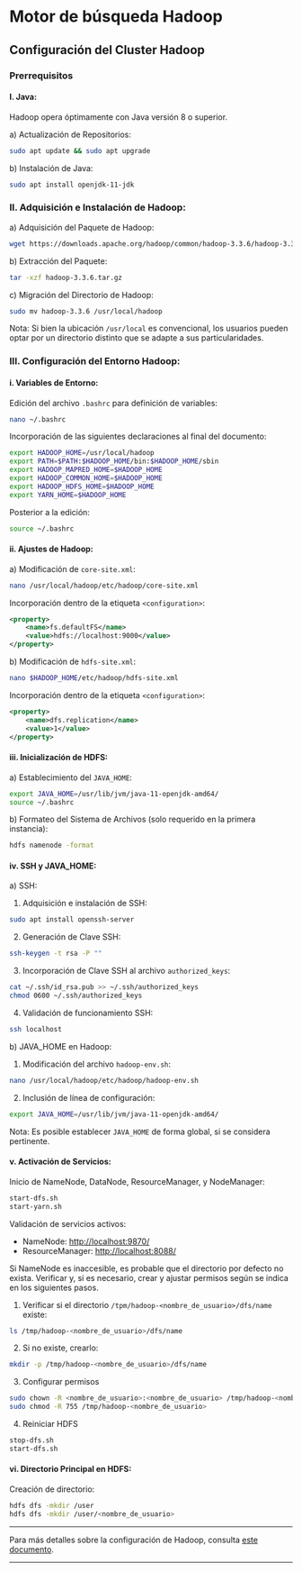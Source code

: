 
# Motor de búsqueda Hadoop

## Configuración del Cluster Hadoop 

### Prerrequisitos

#### I. Java:

Hadoop opera óptimamente con Java versión 8 o superior.

a) Actualización de Repositorios:
```bash
sudo apt update && sudo apt upgrade
```

b) Instalación de Java:
```bash
sudo apt install openjdk-11-jdk
```

### II. Adquisición e Instalación de Hadoop:

a) Adquisición del Paquete de Hadoop:
```bash
wget https://downloads.apache.org/hadoop/common/hadoop-3.3.6/hadoop-3.3.6.tar.gz
```

b) Extracción del Paquete:
```bash
tar -xzf hadoop-3.3.6.tar.gz
```

c) Migración del Directorio de Hadoop:
```bash
sudo mv hadoop-3.3.6 /usr/local/hadoop
```

Nota: Si bien la ubicación `/usr/local` es convencional, los usuarios pueden optar por un directorio distinto que se adapte a sus particularidades.

### III. Configuración del Entorno Hadoop:

#### i. Variables de Entorno:
Edición del archivo `.bashrc` para definición de variables:
```bash
nano ~/.bashrc
```

Incorporación de las siguientes declaraciones al final del documento:
```bash
export HADOOP_HOME=/usr/local/hadoop
export PATH=$PATH:$HADOOP_HOME/bin:$HADOOP_HOME/sbin
export HADOOP_MAPRED_HOME=$HADOOP_HOME
export HADOOP_COMMON_HOME=$HADOOP_HOME
export HADOOP_HDFS_HOME=$HADOOP_HOME
export YARN_HOME=$HADOOP_HOME
```

Posterior a la edición:
```bash
source ~/.bashrc
```

#### ii. Ajustes de Hadoop:
a) Modificación de `core-site.xml`:
```bash
nano /usr/local/hadoop/etc/hadoop/core-site.xml
```

Incorporación dentro de la etiqueta `<configuration>`:
```xml
<property>
    <name>fs.defaultFS</name>
    <value>hdfs://localhost:9000</value>
</property>
```

b) Modificación de `hdfs-site.xml`:
```bash
nano $HADOOP_HOME/etc/hadoop/hdfs-site.xml
```

Incorporación dentro de la etiqueta `<configuration>`:
```xml
<property>
    <name>dfs.replication</name>
    <value>1</value>
</property>
```

#### iii. Inicialización de HDFS:

a) Establecimiento del `JAVA_HOME`:
```bash
export JAVA_HOME=/usr/lib/jvm/java-11-openjdk-amd64/
source ~/.bashrc
```

b) Formateo del Sistema de Archivos (solo requerido en la primera instancia):
```bash
hdfs namenode -format
```

#### iv. SSH y JAVA_HOME:

a) SSH:

1. Adquisición e instalación de SSH:
```bash
sudo apt install openssh-server
```

2. Generación de Clave SSH:
```bash
ssh-keygen -t rsa -P ""
```

3. Incorporación de Clave SSH al archivo `authorized_keys`:
```bash
cat ~/.ssh/id_rsa.pub >> ~/.ssh/authorized_keys
chmod 0600 ~/.ssh/authorized_keys
```

4. Validación de funcionamiento SSH:
```bash
ssh localhost
```

b) JAVA_HOME en Hadoop:

1. Modificación del archivo `hadoop-env.sh`:
```bash
nano /usr/local/hadoop/etc/hadoop/hadoop-env.sh
```

2. Inclusión de línea de configuración:
```bash
export JAVA_HOME=/usr/lib/jvm/java-11-openjdk-amd64/
```

Nota: Es posible establecer `JAVA_HOME` de forma global, si se considera pertinente.

#### v. Activación de Servicios:

Inicio de NameNode, DataNode, ResourceManager, y NodeManager:
```bash
start-dfs.sh
start-yarn.sh
```

Validación de servicios activos:

- NameNode: [http://localhost:9870/](http://localhost:9870/)
- ResourceManager: [http://localhost:8088/](http://localhost:8088/)

Si NameNode es inaccesible, es probable que el directorio por defecto no exista. Verificar y, si es necesario, crear y ajustar permisos según se indica en los siguientes pasos.

1. Verificar si el directorio `/tpm/hadoop-<nombre_de_usuario>/dfs/name` existe:
```bash
ls /tmp/hadoop-<nombre_de_usuario>/dfs/name
```
2. Si no existe, crearlo:
```bash
mkdir -p /tmp/hadoop-<nombre_de_usuario>/dfs/name
```

3. Configurar permisos    
```bash
sudo chown -R <nombre_de_usuario>:<nombre_de_usuario> /tmp/hadoop-<nombre_de_usuario>
sudo chmod -R 755 /tmp/hadoop-<nombre_de_usuario>
```

4. Reiniciar HDFS
```bash
stop-dfs.sh
start-dfs.sh
```


#### vi. Directorio Principal en HDFS:

Creación de directorio:
```bash
hdfs dfs -mkdir /user
hdfs dfs -mkdir /user/<nombre_de_usuario>
```


---

Para más detalles sobre la configuración de Hadoop, consulta [este documento](./configuracion_hadoop.md).

---





